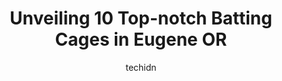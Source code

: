 ---
layout: ampstory
image: https://i0.wp.com/www.depkes.org/wp-content/uploads/2023/06/batting-cages-0-in-eugene-or-1685859550.jpeg?resize=640,853
author: techidn
featured: false
description: Discover the impressive array of Batting Cages options in Eugene OR, where you can find 10 of the largest Batting Cages establishments in the area. From renowned classics to hidden gems, Eug
title: Unveiling 10 Top-notch Batting Cages in Eugene OR
cover:
   title: Unveiling 10 Top-notch Batting Cages in Eugene OR
   subtitle: Rickpate
   background: https://www.depkes.org/wp-content/uploads/2023/06/batting-cages-0-in-eugene-or-1685859550.jpeg

pages: 
 - layout: thirds
   top: <h1>#1 Downtown Athletic Club</h1>
   bottom: "<p>One of the most underrated features of the Downtown Athletic Club is the Club feel. Every step of the way and every amenity seem well cared for and intentional.The archit</p>"
   background: https://www.depkes.org/wp-content/uploads/2023/06/batting-cages-1-in-eugene-or-1685859550.jpeg
   backgroundblur: true
 - layout: thirds
   top: <h1>#2 Kick City Indoor Soccer</h1>
   bottom: "<p>Its an indoor soccer stadium for club sports games.They have a small selection of soccer equipment for sale. The prices are fair.They have a little bar that serves prett</p>"
   background: https://www.depkes.org/wp-content/uploads/2023/06/batting-cages-2-in-eugene-or-1685859550.jpeg
   cta:
      link: https://www.depkes.org/blog/unveiling-10-top-notch-batting-cages-in-eugene-or/
      text: Unveiling 10 Top-notch Batting Cages in Eugene OR
 - layout: thirds
   top: <h1>#3 Eugene Emeralds</h1>
   bottom: "<p>2760 Martin Luther King Jr Blvd, Eugene, OR 97401, United States</p>"
   background: https://www.depkes.org/wp-content/uploads/2023/06/batting-cages-3-in-eugene-or-1685859551.jpeg
   cta:
      link: https://www.depkes.org/blog/unveiling-10-top-notch-batting-cages-in-eugene-or/
      text: Unveiling 10 Top-notch Batting Cages in Eugene OR
 - layout: thirds
   top: <h1>#4 Willamette Valley Babe Ruth</h1>
   bottom: "<p>5700 Babe Ruth Dr, Eugene, OR 97402, United States</p>"
   background: https://images.unsplash.com/photo-1613843873231-1447db182f97?ixlib=rb-4.0.3&ixid=MnwxMjA3fDB8MHxwaG90by1wYWdlfHx8fGVufDB8fHx8&auto=format&fit=crop&w=640&h=853&q=80
   cta:
      link: https://www.depkes.org/blog/unveiling-10-top-notch-batting-cages-in-eugene-or/
      text: Unveiling 10 Top-notch Batting Cages in Eugene OR
 - layout: thirds
   top: <h1>#5 Capitol City Sports</h1>
   bottom: "<p>576 Patterson St NW #120, Salem, OR 97304, United States</p>"
   background: https://images.unsplash.com/photo-1567095761054-7a02e69e5c43?ixlib=rb-4.0.3&ixid=MnwxMjA3fDB8MHxwaG90by1wYWdlfHx8fGVufDB8fHx8&auto=format&fit=crop&w=640&h=853&q=80
   cta:
      link: https://www.depkes.org/blog/unveiling-10-top-notch-batting-cages-in-eugene-or/
      text: Unveiling 10 Top-notch Batting Cages in Eugene OR
 - layout: thirds
   top: <h1>#6 D-BAT PDX WEST</h1>
   bottom: "<p>11131 SW Greenburg Rd, Tigard, OR 97223, United States</p>"
   background: https://images.unsplash.com/photo-1599422314077-f4dfdaa4cd09?ixlib=rb-4.0.3&ixid=MnwxMjA3fDB8MHxwaG90by1wYWdlfHx8fGVufDB8fHx8&auto=format&fit=crop&w=640&h=853&q=80
   cta:
      link: https://www.depkes.org/blog/unveiling-10-top-notch-batting-cages-in-eugene-or/
      text: Unveiling 10 Top-notch Batting Cages in Eugene OR
 - layout: thirds
   top: <h1>#7 Coaches Athletic Supply</h1>
   bottom: "<p>3990 Roosevelt Blvd Unit C, Eugene, OR 97402, United States</p>"
   background: https://images.unsplash.com/photo-1531169509526-f8f1fdaa4a67?ixlib=rb-4.0.3&ixid=MnwxMjA3fDB8MHxwaG90by1wYWdlfHx8fGVufDB8fHx8&auto=format&fit=crop&w=640&h=853&q=80
   cta:
      link: https://www.depkes.org/blog/unveiling-10-top-notch-batting-cages-in-eugene-or/
      text: Unveiling 10 Top-notch Batting Cages in Eugene OR
 - layout: thirds
   middle: Continue reading...
   background: https://images.unsplash.com/photo-1574169208507-84376144848b?ixlib=rb-4.0.3&ixid=MnwxMjA3fDB8MHxwaG90by1wYWdlfHx8fGVufDB8fHx8&auto=format&fit=crop&w=640&h=853&q=80
   cta:
      link: https://www.depkes.org/blog/unveiling-10-top-notch-batting-cages-in-eugene-or/
      text: Unveiling 10 Top-notch Batting Cages in Eugene OR
      
---